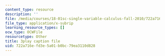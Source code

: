 ```yaml
---
content_type: resource
description: ''
file: /media/courses/18-01sc-single-variable-calculus-fall-2010/722a716efd3e5a01b0bc79ea3110d828_Eaei-Y5AO_E.vtt
file_type: application/x-subrip
learning_resource_types: []
ocw_type: OCWFile
resourcetype: Other
title: 3play caption file
uid: 722a716e-fd3e-5a01-b0bc-79ea3110d828
---
```

